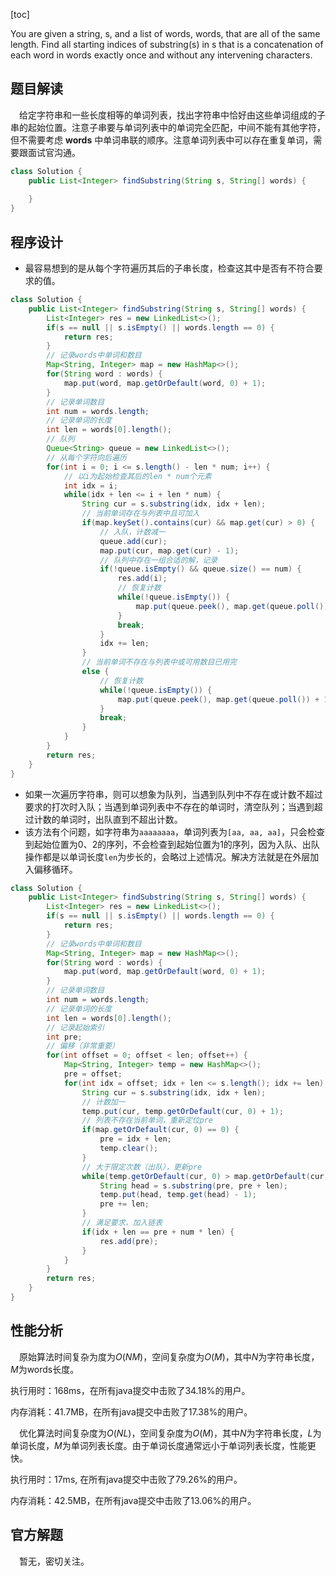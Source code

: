 [toc]

You are given a string, s, and a list of words, words, that are all of the same length. Find all starting indices of substring(s) in s that is a concatenation of each word in words exactly once and without any intervening characters.



## 题目解读

&emsp;给定字符串和一些长度相等的单词列表，找出字符串中恰好由这些单词组成的子串的起始位置。注意子串要与单词列表中的单词完全匹配，中间不能有其他字符，但不需要考虑 **words** 中单词串联的顺序。注意单词列表中可以存在重复单词，需要跟面试官沟通。

```java
class Solution {
    public List<Integer> findSubstring(String s, String[] words) {
        
    }
}
```

## 程序设计

* 最容易想到的是从每个字符遍历其后的子串长度，检查这其中是否有不符合要求的值。

```java
class Solution {
    public List<Integer> findSubstring(String s, String[] words) {
        List<Integer> res = new LinkedList<>();
        if(s == null || s.isEmpty() || words.length == 0) {
            return res;
        }
        // 记录words中单词和数目
        Map<String, Integer> map = new HashMap<>();
        for(String word : words) {
            map.put(word, map.getOrDefault(word, 0) + 1);
        }
        // 记录单词数目
        int num = words.length;
        // 记录单词的长度
        int len = words[0].length();
        // 队列
        Queue<String> queue = new LinkedList<>();
        // 从每个字符向后遍历
        for(int i = 0; i <= s.length() - len * num; i++) {
            // 以i为起始检查其后的len * num个元素
            int idx = i;
            while(idx + len <= i + len * num) {
                String cur = s.substring(idx, idx + len);
                // 当前单词存在与列表中且可加入
                if(map.keySet().contains(cur) && map.get(cur) > 0) {
                    // 入队，计数减一
                    queue.add(cur);
                    map.put(cur, map.get(cur) - 1);
                    // 队列中存在一组合适的解，记录
                    if(!queue.isEmpty() && queue.size() == num) {
                        res.add(i);
                        // 恢复计数
                        while(!queue.isEmpty()) {
                            map.put(queue.peek(), map.get(queue.poll()) + 1);
                        }
                        break;
                    }
                    idx += len;
                }
                // 当前单词不存在与列表中或可用数目已用完
                else {
                    // 恢复计数
                    while(!queue.isEmpty()) {
                        map.put(queue.peek(), map.get(queue.poll()) + 1);
                    }
                    break;
                }
            }
        }
        return res;
    }
}
```

* 如果一次遍历字符串，则可以想象为队列，当遇到队列中不存在或计数不超过要求的打次时入队；当遇到单词列表中不存在的单词时，清空队列；当遇到超过计数的单词时，出队直到不超出计数。
* 该方法有个问题，如字符串为`aaaaaaaa`，单词列表为`[aa, aa, aa]`，只会检查到起始位置为0、2的序列，不会检查到起始位置为1的序列，因为入队、出队操作都是以单词长度`len`为步长的，会略过上述情况。解决方法就是在外层加入偏移循环。

```java
class Solution {
    public List<Integer> findSubstring(String s, String[] words) {
        List<Integer> res = new LinkedList<>();
        if(s == null || s.isEmpty() || words.length == 0) {
            return res;
        }
        // 记录words中单词和数目
        Map<String, Integer> map = new HashMap<>();
        for(String word : words) {
            map.put(word, map.getOrDefault(word, 0) + 1);
        }
        // 记录单词数目
        int num = words.length;
        // 记录单词的长度
        int len = words[0].length();
        // 记录起始索引
        int pre;
        // 偏移（非常重要）
        for(int offset = 0; offset < len; offset++) {
            Map<String, Integer> temp = new HashMap<>();
            pre = offset;
            for(int idx = offset; idx + len <= s.length(); idx += len) {
                String cur = s.substring(idx, idx + len);
                // 计数加一
                temp.put(cur, temp.getOrDefault(cur, 0) + 1);
                // 列表不存在当前单词，重新定位pre
                if(map.getOrDefault(cur, 0) == 0) {
                    pre = idx + len;
                    temp.clear();
                } 
                // 大于限定次数（出队），更新pre
                while(temp.getOrDefault(cur, 0) > map.getOrDefault(cur, 0)) {
                    String head = s.substring(pre, pre + len);
                    temp.put(head, temp.get(head) - 1);
                    pre += len;
                }
                // 满足要求，加入链表
                if(idx + len == pre + num * len) {
                    res.add(pre);
                }
            }
        }
        return res;
    }
}
```

## 性能分析

&emsp;原始算法时间复杂为度为$O(NM)$，空间复杂度为$O(M)$，其中$N$为字符串长度，$M$为$\text{words}$长度。

执行用时：168ms，在所有java提交中击败了34.18%的用户。

内存消耗：41.7MB，在所有java提交中击败了17.38%的用户。

&emsp;优化算法时间复杂度为$O(NL)$，空间复杂度为$O(M)$，其中$N$为字符串长度，$L$为单词长度，$M$为单词列表长度。由于单词长度通常远小于单词列表长度，性能更快。

执行用时：17ms, 在所有java提交中击败了79.26%的用户。

内存消耗：42.5MB，在所有java提交中击败了13.06%的用户。

## 官方解题

&emsp;暂无，密切关注。